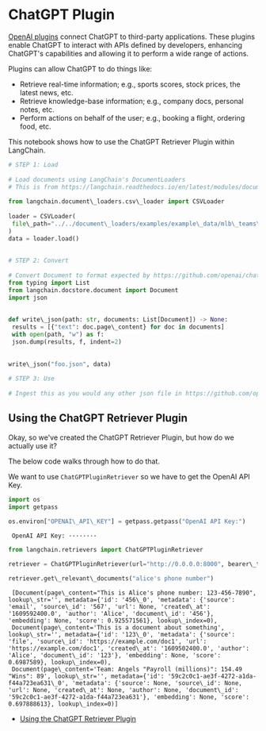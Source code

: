 # ChatGPT Plugin

[OpenAI plugins](https://platform.openai.com/docs/plugins/introduction) connect ChatGPT to third-party applications. These plugins enable ChatGPT to interact with APIs defined by developers, enhancing ChatGPT's capabilities and allowing it to perform a wide range of actions.

Plugins can allow ChatGPT to do things like:

- Retrieve real-time information; e.g., sports scores, stock prices, the latest news, etc.
- Retrieve knowledge-base information; e.g., company docs, personal notes, etc.
- Perform actions on behalf of the user; e.g., booking a flight, ordering food, etc.

This notebook shows how to use the ChatGPT Retriever Plugin within LangChain.

```python
# STEP 1: Load  
  
# Load documents using LangChain's DocumentLoaders  
# This is from https://langchain.readthedocs.io/en/latest/modules/document\_loaders/examples/csv.html  
  
from langchain.document\_loaders.csv\_loader import CSVLoader  
  
loader = CSVLoader(  
 file\_path="../../document\_loaders/examples/example\_data/mlb\_teams\_2012.csv"  
)  
data = loader.load()  
  
  
# STEP 2: Convert  
  
# Convert Document to format expected by https://github.com/openai/chatgpt-retrieval-plugin  
from typing import List  
from langchain.docstore.document import Document  
import json  
  
  
def write\_json(path: str, documents: List[Document]) -> None:  
 results = [{"text": doc.page\_content} for doc in documents]  
 with open(path, "w") as f:  
 json.dump(results, f, indent=2)  
  
  
write\_json("foo.json", data)  
  
# STEP 3: Use  
  
# Ingest this as you would any other json file in https://github.com/openai/chatgpt-retrieval-plugin/tree/main/scripts/process\_json  

```

## Using the ChatGPT Retriever Plugin[​](#using-the-chatgpt-retriever-plugin "Direct link to Using the ChatGPT Retriever Plugin")

Okay, so we've created the ChatGPT Retriever Plugin, but how do we actually use it?

The below code walks through how to do that.

We want to use `ChatGPTPluginRetriever` so we have to get the OpenAI API Key.

```python
import os  
import getpass  
  
os.environ["OPENAI\_API\_KEY"] = getpass.getpass("OpenAI API Key:")  

```

```text
 OpenAI API Key: ········  

```

```python
from langchain.retrievers import ChatGPTPluginRetriever  

```

```python
retriever = ChatGPTPluginRetriever(url="http://0.0.0.0:8000", bearer\_token="foo")  

```

```python
retriever.get\_relevant\_documents("alice's phone number")  

```

```text
 [Document(page\_content="This is Alice's phone number: 123-456-7890", lookup\_str='', metadata={'id': '456\_0', 'metadata': {'source': 'email', 'source\_id': '567', 'url': None, 'created\_at': '1609592400.0', 'author': 'Alice', 'document\_id': '456'}, 'embedding': None, 'score': 0.925571561}, lookup\_index=0),  
 Document(page\_content='This is a document about something', lookup\_str='', metadata={'id': '123\_0', 'metadata': {'source': 'file', 'source\_id': 'https://example.com/doc1', 'url': 'https://example.com/doc1', 'created\_at': '1609502400.0', 'author': 'Alice', 'document\_id': '123'}, 'embedding': None, 'score': 0.6987589}, lookup\_index=0),  
 Document(page\_content='Team: Angels "Payroll (millions)": 154.49 "Wins": 89', lookup\_str='', metadata={'id': '59c2c0c1-ae3f-4272-a1da-f44a723ea631\_0', 'metadata': {'source': None, 'source\_id': None, 'url': None, 'created\_at': None, 'author': None, 'document\_id': '59c2c0c1-ae3f-4272-a1da-f44a723ea631'}, 'embedding': None, 'score': 0.697888613}, lookup\_index=0)]  

```

- [Using the ChatGPT Retriever Plugin](#using-the-chatgpt-retriever-plugin)
